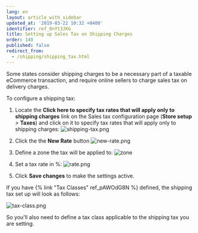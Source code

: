 ```yaml
---
lang: en
layout: article_with_sidebar
updated_at: '2019-03-22 10:32 +0400'
identifier: ref_0nYt3JKG
title: Setting up Sales Tax on Shipping Charges
order: 140
published: false
redirect_from:
  - /shipping/shipping_tax.html
---
```

Some states consider shipping charges to be a necessary part of a taxable eCommerce transaction, and require online sellers to charge sales tax on delivery charges.

To configure a shipping tax:

1. Locate the **Click here to specify tax rates that will apply only to shipping charges** link on the Sales tax configuration page (**Store setup** > **Taxes**) and click on it to specify tax rates that will apply only to shipping charges:
   ![shipping-tax.png]({{site.baseurl}}/attachments/ref_4nZM0iOX/shipping-tax.png)

2. Click the the **New Rate** button
   ![new-rate.png]({{site.baseurl}}/attachments/ref_4nZM0iOX/new-rate.png)
      
3. Define a zone the tax will be applied to:
    ![zone]({{site.baseurl}}/attachments/ref_4nZM0iOX/zone.png)

4. Set a tax rate in %:
   ![rate.png]({{site.baseurl}}/attachments/ref_4nZM0iOX/rate.png)

5. Click **Save changes** to make the settings active.
      
If you have {% link "Tax Classes" ref_pAWOdG8N %} defined, the shipping tax set up will look as follows:

![tax-class.png]({{site.baseurl}}/attachments/ref_4nZM0iOX/tax-class.png)

So you'll also need to define a tax class applicable to the shipping tax you are setting.
